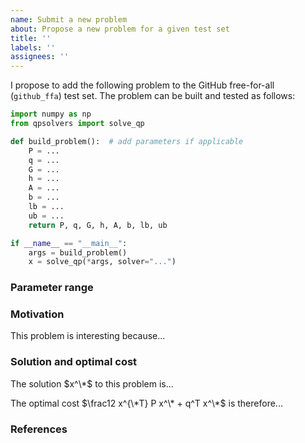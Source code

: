 ```yaml
---
name: Submit a new problem
about: Propose a new problem for a given test set
title: ''
labels: ''
assignees: ''
---
```


I propose to add the following problem to the GitHub free-for-all (``github_ffa``) test set. The problem can be built and tested as follows:

```python
import numpy as np
from qpsolvers import solve_qp

def build_problem():  # add parameters if applicable
    P = ...
    q = ...
    G = ...
    h = ...
    A = ...
    b = ...
    lb = ...
    ub = ...
    return P, q, G, h, A, b, lb, ub

if __name__ == "__main__":
    args = build_problem()
    x = solve_qp(*args, solver="...")
```

### Parameter range

<!-- If the problem has parameters, explain what values are suitable for them here. -->

### Motivation

This problem is interesting because...

### Solution and optimal cost

The solution $x^\*$ to this problem is...

<!-- We need to know what the optimal cost is to compute cost residuals in the benchmark. -->

The optimal cost $\frac12 x^{\*T} P x^\* + q^T x^\*$ is therefore...

### References

<!-- If the problem arose in a given context, e.g. if it was discussed in a scientific paper, put the relevant references here. -->
